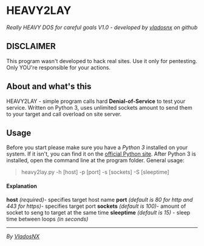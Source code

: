 # HEAVY2LAY
*Really HEAVY DOS for careful goals
V1.0 - developed by [vladosnx](https://github.com/vladosnx) on github*

## DISCLAIMER
This program wasn't developed to hack real sites. Use it only for pentesting. Only YOU're responsible for your actions.

## About and what's this
HEAVY2LAY - simple program calls hard **Denial-of-Service** to test your service.
Written on Python 3, uses unlimited sockets amount to send them to your target and call overload on site server.

## Usage
Before you start please make sure you have a *Python 3* installed on your system. If it isn't, you can find it on the [official Python site](https://python.org).
After Python 3 is installed, open the command line at the program folder.
General usage:
> heavy2lay.py  -h [host] -p [port] -s [sockets] -S [sleeptime]
#### Explanation
**host** *(required)*- specifies target host name
**port** *(default is 80 for http and 443 for https)*- specifies target port
**sockets** *(default is 100)*- amount of socket to seng to target at the same time
**sleeptime** *(default is 15)* - sleep time between loops *(in seconds)*

---
*By [VladosNX](https://github.com/vladosnx)*
